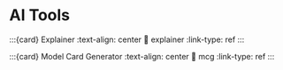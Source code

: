 # AI Tools


:::{card} Explainer
:text-align: center
:link: explainer
:link-type: ref
:::


:::{card} Model Card Generator
:text-align: center
:link: mcg
:link-type: ref
:::

